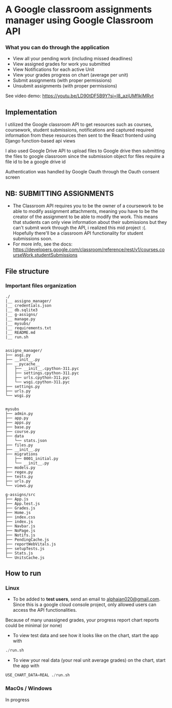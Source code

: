 # A Google classroom assignments manager using Google Classroom API

### What you can do through the application
+ View all your pending work (including missed deadlines)
+ View assigned grades for work you submitted
+ View Notifications for each active Unit
+ View your grades progress on chart (average per unit)
+ Submit assignments (with proper permissions)
+ Unsubmit assignments (with proper permissions)

See video demo: https://youtu.be/LD90tDF5B9Y?si=I8_azjUMfIkIMRvt

## Implementation
I utilized the Google classroom API to get resources such as courses, coursework, student submissions, notifications and captured required information from these resources then sent to the React frontend using Django function-based api views

I also used Google Drive API to upload files to Google drive then submitting the files to google classroom since the submission object for files require a file id to be a google drive id

Authentication was handled by Google Oauth through the Oauth consent screen


## NB: SUBMITTING ASSIGNMENTS
- The Classroom API requires you to be the owner of a coursework to be able to modify assignment attachments, meaning you have to be the creator of the assignment to be able to modify the work. This means that students can only view information about their submissions but they can't submit work through the API, i realized this mid project :(. Hopefully there'll be a classroom API functionality for student submissions soon.
- For more info, see the docs: https://developers.google.com/classroom/reference/rest/v1/courses.courseWork.studentSubmissions

## File structure
### Important files organization

    ./
    |__ assigno_manager/
    |__ credentials.json
    |__ db.sqlite3
    |__ g-assigns/
    |__ manage.py
    |__ mysubs/
    |__ requirements.txt
    |__ README.md
    |__ run.sh


    assigno_manager/
    ├── asgi.py
    ├── __init__.py
    ├── __pycache__
    │   ├── __init__.cpython-311.pyc
    │   ├── settings.cpython-311.pyc
    │   ├── urls.cpython-311.pyc
    │   └── wsgi.cpython-311.pyc
    ├── settings.py
    ├── urls.py
    └── wsgi.py


    mysubs
    ├── admin.py
    ├── app.py
    ├── apps.py
    ├── base.py
    ├── course.py
    ├── data
    │   └── stats.json
    ├── files.py
    ├── __init__.py
    ├── migrations
    │   ├── 0001_initial.py
    │   └── __init__.py
    ├── models.py
    ├── regex.py
    ├── tests.py
    ├── urls.py
    └── views.py

    g-assigns/src
    ├── App.js
    ├── App.test.js
    ├── Grades.js
    ├── Home.js
    ├── index.css
    ├── index.js
    ├── Navbar.js
    ├── NoPage.js
    ├── Notifs.js
    ├── PendingCache.js
    ├── reportWebVitals.js
    ├── setupTests.js
    ├── Stats.js
    └── UnitsCache.js


## How to run
### Linux
- To be added to **test users**, send an email to alphaian020@gmail.com. Since this is a google cloud console project, only allowed users can access the API functionalities.

Because of many unassigned grades, your progress report chart reports could be minimal (or none)
- To view test data and see how it looks like on the chart, start the app with
```python
./run.sh
```

- To view your real data (your real unit average grades) on the chart, start the app with
```python
USE_CHART_DATA=REAL ./run.sh
```

### MacOs / Windows
In progress
